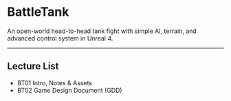 # BattleTank
An open-world head-to-head tank fight with simple AI, terrain, and advanced control system in Unreal 4.

---
## Lecture List
* BT01 Intro, Notes & Assets
* BT02 Game Design Document (GDD)
